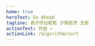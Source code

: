 ```yaml
---
home: true
heroText: Go Ahead
tagline: 君子终日乾乾 夕惕若厉 无咎
actionText: 开始 →
actionLink: /algorithm/sort
---
```

